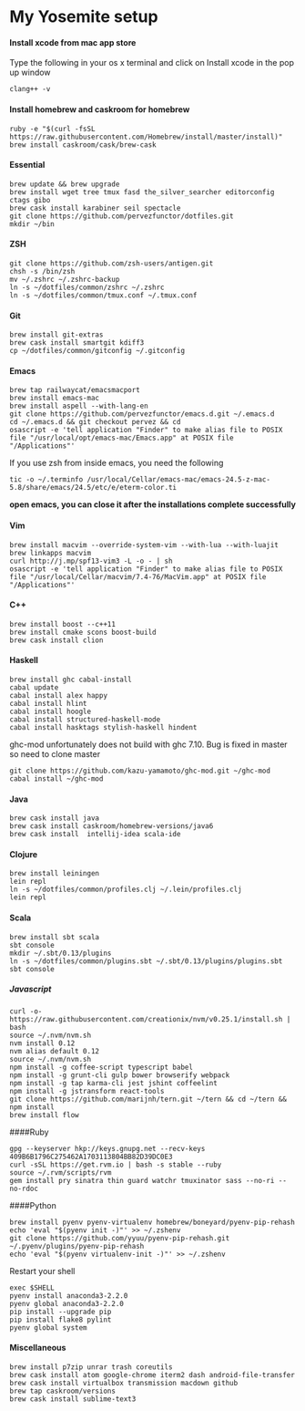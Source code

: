 # My Yosemite setup

#### Install xcode from mac app store

Type the following in your os x terminal and click on Install xcode in the pop up window

    clang++ -v

#### Install homebrew and caskroom for homebrew

    ruby -e "$(curl -fsSL https://raw.githubusercontent.com/Homebrew/install/master/install)"
    brew install caskroom/cask/brew-cask

#### Essential

    brew update && brew upgrade
    brew install wget tree tmux fasd the_silver_searcher editorconfig ctags gibo
    brew cask install karabiner seil spectacle
    git clone https://github.com/pervezfunctor/dotfiles.git
    mkdir ~/bin

#### ZSH

    git clone https://github.com/zsh-users/antigen.git
    chsh -s /bin/zsh
    mv ~/.zshrc ~/.zshrc-backup
    ln -s ~/dotfiles/common/zshrc ~/.zshrc
    ln -s ~/dotfiles/common/tmux.conf ~/.tmux.conf

#### Git

    brew install git-extras
    brew cask install smartgit kdiff3
    cp ~/dotfiles/common/gitconfig ~/.gitconfig

#### Emacs

    brew tap railwaycat/emacsmacport
    brew install emacs-mac
    brew install aspell --with-lang-en
    git clone https://github.com/pervezfunctor/emacs.d.git ~/.emacs.d
    cd ~/.emacs.d && git checkout pervez && cd
    osascript -e 'tell application "Finder" to make alias file to POSIX file "/usr/local/opt/emacs-mac/Emacs.app" at POSIX file "/Applications"'

If you use zsh from inside emacs, you need the following

    tic -o ~/.terminfo /usr/local/Cellar/emacs-mac/emacs-24.5-z-mac-5.8/share/emacs/24.5/etc/e/eterm-color.ti

**open emacs, you can close it after the installations complete successfully**

#### Vim

    brew install macvim --override-system-vim --with-lua --with-luajit
    brew linkapps macvim
    curl http://j.mp/spf13-vim3 -L -o - | sh
    osascript -e 'tell application "Finder" to make alias file to POSIX file "/usr/local/Cellar/macvim/7.4-76/MacVim.app" at POSIX file "/Applications"'

#### C++

    brew install boost --c++11
    brew install cmake scons boost-build
    brew cask install clion

#### Haskell

    brew install ghc cabal-install
    cabal update
    cabal install alex happy
    cabal install hlint
    cabal install hoogle
    cabal install structured-haskell-mode
    cabal install hasktags stylish-haskell hindent

ghc-mod unfortunately does not build with ghc 7.10. Bug is fixed in master so need to clone master

    git clone https://github.com/kazu-yamamoto/ghc-mod.git ~/ghc-mod
    cabal install ~/ghc-mod

#### Java

    brew cask install java
    brew cask install caskroom/homebrew-versions/java6
    brew cask install  intellij-idea scala-ide

#### Clojure

    brew install leiningen
    lein repl
    ln -s ~/dotfiles/common/profiles.clj ~/.lein/profiles.clj
    lein repl

#### Scala

    brew install sbt scala
    sbt console
    mkdir ~/.sbt/0.13/plugins
    ln -s ~/dotfiles/common/plugins.sbt ~/.sbt/0.13/plugins/plugins.sbt
    sbt console

##### Javascript

    curl -o- https://raw.githubusercontent.com/creationix/nvm/v0.25.1/install.sh | bash
    source ~/.nvm/nvm.sh
    nvm install 0.12
    nvm alias default 0.12
    source ~/.nvm/nvm.sh
    npm install -g coffee-script typescript babel
    npm install -g grunt-cli gulp bower browserify webpack
    npm install -g tap karma-cli jest jshint coffeelint
    npm install -g jstransform react-tools
    git clone https://github.com/marijnh/tern.git ~/tern && cd ~/tern && npm install
    brew install flow

####Ruby

    gpg --keyserver hkp://keys.gnupg.net --recv-keys 409B6B1796C275462A1703113804BB82D39DC0E3
    curl -sSL https://get.rvm.io | bash -s stable --ruby
    source ~/.rvm/scripts/rvm
    gem install pry sinatra thin guard watchr tmuxinator sass --no-ri --no-rdoc

####Python

    brew install pyenv pyenv-virtualenv homebrew/boneyard/pyenv-pip-rehash
    echo 'eval "$(pyenv init -)"' >> ~/.zshenv
    git clone https://github.com/yyuu/pyenv-pip-rehash.git ~/.pyenv/plugins/pyenv-pip-rehash
    echo 'eval "$(pyenv virtualenv-init -)"' >> ~/.zshenv

Restart your shell

    exec $SHELL
    pyenv install anaconda3-2.2.0
    pyenv global anaconda3-2.2.0
    pip install --upgrade pip
    pip install flake8 pylint
    pyenv global system

#### Miscellaneous

    brew install p7zip unrar trash coreutils
    brew cask install atom google-chrome iterm2 dash android-file-transfer
    brew cask install virtualbox transmission macdown github
    brew tap caskroom/versions
    brew cask install sublime-text3
